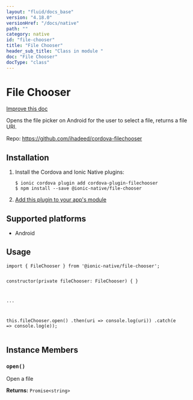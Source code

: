 ```yaml
---
layout: "fluid/docs_base"
version: "4.18.0"
versionHref: "/docs/native"
path: ""
category: native
id: "file-chooser"
title: "File Chooser"
header_sub_title: "Class in module "
doc: "File Chooser"
docType: "class"
---
```


<h1 class="api-title">File Chooser</h1>

<a class="improve-v2-docs" href="http://github.com/ionic-team/ionic-native/edit/master/src/@ionic-native/plugins/file-chooser/index.ts#L1">
  Improve this doc
</a>







<p>Opens the file picker on Android for the user to select a file, returns a file URI.</p>


<p>Repo:
  <a href="https://github.com/ihadeed/cordova-filechooser">
    https://github.com/ihadeed/cordova-filechooser
  </a>
</p>


<h2><a class="anchor" name="installation" href="#installation"></a>Installation</h2>
<ol class="installation">
  <li>Install the Cordova and Ionic Native plugins:<br>
    <pre><code class="nohighlight">$ ionic cordova plugin add cordova-plugin-filechooser
$ npm install --save @ionic-native/file-chooser
</code></pre>
  </li>
  <li><a href="https://ionicframework.com/docs/native/#Add_Plugins_to_Your_App_Module">Add this plugin to your app's module</a></li>
</ol>



<h2><a class="anchor" name="platforms" href="#platforms"></a>Supported platforms</h2>
<ul>
  <li>Android</li>
</ul>






<h2><a class="anchor" name="usage" href="#usage"></a>Usage</h2>
<pre><code class="lang-typescript">import { FileChooser } from &#39;@ionic-native/file-chooser&#39;;

constructor(private fileChooser: FileChooser) { }

...

this.fileChooser.open()
  .then(uri =&gt; console.log(uri))
  .catch(e =&gt; console.log(e));
</code></pre>








<h2><a class="anchor" name="instance-members" href="#instance-members"></a>Instance Members</h2>
<h3><a class="anchor" name="open" href="#open"></a><code>open()</code></h3>


Open a file


<div class="return-value" markdown="1">
  <i class="icon ion-arrow-return-left"></i>
  <b>Returns:</b> <code>Promise&lt;string&gt;</code> 
</div>





